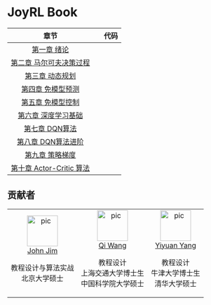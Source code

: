 # JoyRL Book

|               章节                |      | 代码 |
| :-------------------------------: | ---- | :--: |
|       [第一章 绪论](/ch1/main.md)       |      |      |
| [第二章 马尔可夫决策过程](/ch2/main.md) |      |      |
|     [第三章 动态规划](/ch3/main.md)     |      |      |
|    [第四章 免模型预测](/ch4/main.md)    |      |      |
|    [第五章 免模型控制](/ch5/main.md)    |      |      |
|    [第六章 深度学习基础](/ch6/main.md)    |      |      |
|    [第七章 DQN算法](/ch7/main.md)    |      |      |
|    [第八章 DQN算法进阶](/ch8/main.md)    |      |      |
|    [第九章 策略梯度](/ch9/main.md)    |      |      |
|    [第十章 Actor-Critic 算法](/ch10/main.md)    |      |      |

## 贡献者


<table border="0">
  <tbody>
    <tr align="center" >
        <td>
         <a href="https://github.com/JohnJim0816"><img width="70" height="70" src="https://github.com/JohnJim0816.png?s=40" alt="pic"></a><br>
         <a href="https://github.com/JohnJim0816">John Jim</a>
         <p>教程设计与算法实战<br> 北京大学硕士</p>
        </td>
        <td>
            <a href="https://github.com/qiwang067"><img width="70" height="70" src="https://github.com/qiwang067.png?s=40" alt="pic"></a><br>
            <a href="https://github.com/qiwang067">Qi Wang</a> 
            <p>教程设计<br> 上海交通大学博士生<br> 中国科学院大学硕士</p>
        </td>
        <td>
            <a href="https://github.com/yyysjz1997"><img width="70" height="70" src="https://github.com/yyysjz1997.png?s=40" alt="pic"></a><br>
            <a href="https://github.com/yyysjz1997">Yiyuan Yang</a> 
            <p>教程设计 <br> 牛津大学博士生<br> 清华大学硕士</p>
        </td>
    </tr>
  </tbody>
</table>
